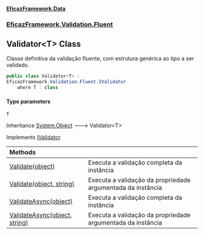 #### [EficazFramework.Data](EficazFrameworkData.md 'EficazFramework Data')
### [EficazFramework.Validation.Fluent](EficazFrameworkData.md#EficazFramework_Validation_Fluent 'EficazFramework.Validation.Fluent')
## Validator&lt;T&gt; Class
Classe definitiva da validação fluente, com estrutura genérica ao tipo a ser validado.  
```csharp
public class Validator<T> :
EficazFramework.Validation.Fluent.IValidator
    where T : class
```
#### Type parameters
<a name='EficazFramework_Validation_Fluent_Validator_T__T'></a>
`T`  
  

Inheritance [System.Object](https://docs.microsoft.com/en-us/dotnet/api/System.Object 'System.Object') &#129106; Validator&lt;T&gt;  

Implements [IValidator](IValidator.md 'EficazFramework.Validation.Fluent.IValidator')  

| Methods | |
| :--- | :--- |
| [Validate(object)](Validator_T__Validate(object).md 'EficazFramework.Validation.Fluent.Validator&lt;T&gt;.Validate(object)') | Executa a validação completa da instância<br/> |
| [Validate(object, string)](Validator_T__Validate(object_string).md 'EficazFramework.Validation.Fluent.Validator&lt;T&gt;.Validate(object, string)') | Executa a validação da propriedade argumentada da instância<br/> |
| [ValidateAsync(object)](Validator_T__ValidateAsync(object).md 'EficazFramework.Validation.Fluent.Validator&lt;T&gt;.ValidateAsync(object)') | Executa a validação completa da instância<br/> |
| [ValidateAsync(object, string)](Validator_T__ValidateAsync(object_string).md 'EficazFramework.Validation.Fluent.Validator&lt;T&gt;.ValidateAsync(object, string)') | Executa a validação da propriedade argumentada da instância<br/> |
